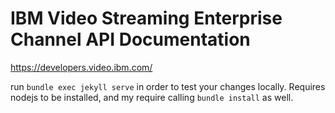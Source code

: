 IBM Video Streaming Enterprise Channel API Documentation
=======

https://developers.video.ibm.com/

 run `bundle exec jekyll serve` in order to test your changes locally.
 Requires nodejs to be installed, and my require calling `bundle install` as well.
 